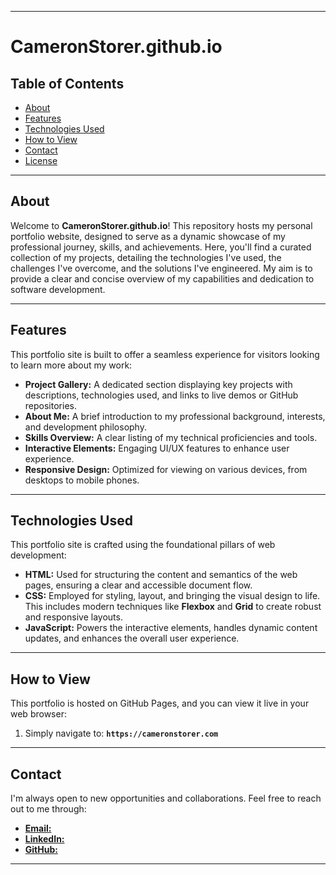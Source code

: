 -----

# CameronStorer.github.io

## Table of Contents

  * [About](#about)
  * [Features](#features)
  * [Technologies Used](#technologies-used)
  * [How to View](#how-to-view)
  * [Contact](#contact)
  * [License](#license)

-----

## About

Welcome to **CameronStorer.github.io**\! This repository hosts my personal portfolio website, designed to serve as a dynamic showcase of my professional journey, skills, and achievements. Here, you'll find a curated collection of my projects, detailing the technologies I've used, the challenges I've overcome, and the solutions I've engineered. My aim is to provide a clear and concise overview of my capabilities and dedication to software development.

-----

## Features

This portfolio site is built to offer a seamless experience for visitors looking to learn more about my work:

  * **Project Gallery:** A dedicated section displaying key projects with descriptions, technologies used, and links to live demos or GitHub repositories.
  * **About Me:** A brief introduction to my professional background, interests, and development philosophy.
  * **Skills Overview:** A clear listing of my technical proficiencies and tools.
  * **Interactive Elements:** Engaging UI/UX features to enhance user experience.
  * **Responsive Design:** Optimized for viewing on various devices, from desktops to mobile phones.

-----

## Technologies Used

This portfolio site is crafted using the foundational pillars of web development:

  * **HTML:** Used for structuring the content and semantics of the web pages, ensuring a clear and accessible document flow.
  * **CSS:** Employed for styling, layout, and bringing the visual design to life. This includes modern techniques like **Flexbox** and **Grid** to create robust and responsive layouts.
  * **JavaScript:** Powers the interactive elements, handles dynamic content updates, and enhances the overall user experience.

-----

## How to View

This portfolio is hosted on GitHub Pages, and you can view it live in your web browser:

1.  Simply navigate to: **`https://cameronstorer.com`**

-----

## Contact

I'm always open to new opportunities and collaborations. Feel free to reach out to me through:

  * **[Email:](contact@cameronstorer.com)**
  * **[LinkedIn:](https://www.linkedin.com/in/cameron-storer-4b3844294)**
  * **[GitHub:](https://github.com/cameronstorer)**

-----
